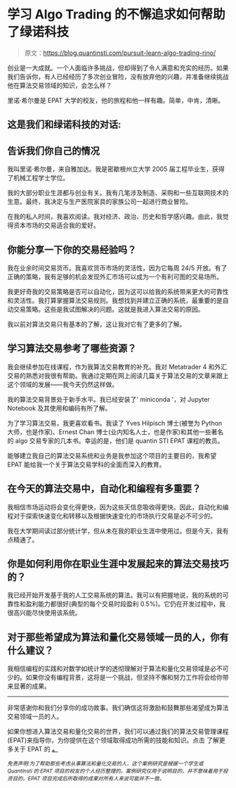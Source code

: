 # 学习 Algo Trading 的不懈追求如何帮助了绿诺科技

> 原文：<https://blog.quantinsti.com/pursuit-learn-algo-trading-rino/>

创业是一大成就。一个人面临许多挑战，但却得到了令人满意和充实的经历。如果我们告诉你，有人已经经历了多次创业冒险，没有放弃他的兴趣，并准备继续挑战他在算法交易领域的知识，会怎么样？

里诺·希尔曼是 EPAT 大学的校友，他的旅程和他一样有趣。简单，中肯，清晰。

## **这是我们和绿诺科技的对话:**

## **告诉我们你自己的情况**

我叫里诺·希尔曼，来自雅加达。我是密歇根州立大学 2005 届工程毕业生，获得了机械工程学士学位。

我的大部分职业生涯都与创业有关。我有几笔涉及制造、采购和一些互联网技术的生意。最终，我决定与生产医院家具的家族公司一起进行商业冒险。

在我的私人时间，我喜欢阅读。我对经济、政治、历史和哲学感兴趣。由此，我觉得资本市场的交易适合我的爱好。

## 你能分享一下你的交易经验吗？

我在业余时间交易货币。我喜欢货币市场的灵活性，因为它每周 24/5 开放。有了正确的策略，我有足够的机会发现外汇市场可以成为一个有利可图的交易场所。

我更好奇我的交易策略是否可以自动化，因为这可以给我的系统带来更大的可靠性和灵活性。我打算掌握算法交易规则。我想找到并建立正确的系统，最重要的是自动交易策略。这些是我试图解决的问题。这就是我进入算法交易的原因。

我以前对算法交易只有基本的了解，这让我对它有了更多的了解。

## **学习算法交易参考了哪些资源？**

我会继续参加在线课程，作为我算法交易教育的补充。我对 Metatrader 4 和外汇交易的熟悉对我很有帮助。我通过定期在网上阅读几篇关于算法交易的文章来跟上这个领域的发展——我今天仍然这样做。

我的算法交易背景处于新手水平。我已经安装了' miniconda '，对 Jupyter Notebook 及其使用和编码有所了解。

为了学习算法交易，我更喜欢看书。我读了 Yves Hilpisch 博士(被誉为 Python 大师，也是作家)、Ernest Chan 博士(业内知名人士，也是作家)和其他一些著名的 algo 交易专家的几本书。幸运的是，他们是 quantin STI EPAT 课程的教员。

能够建立我自己的算法交易系统和业务是我参加这个项目的主要目的，我希望 EPAT 能给我一个关于算法交易学科的全面而深入的教育。

## 在今天的算法交易中，自动化和编程有多重要？

我相信市场运动将会变化得更快，因为这些天信息吸收得更快。因此，自动化和编程对于探索快速变化和转移以及根据快速变化的市场执行交易是必不可少的。

我在大学期间读过部分统计学，但从未在我的职业生涯中使用过。但是今天，我有点精通了。

## 你是如何利用你在职业生涯中发展起来的算法交易技巧的？

我已经开始开发基于我的人工交易系统的算法。我可以有把握地说，我的系统的可靠性和盈利能力都很好(典型的每个交易时段盈利 0.5%)。它仍在开发过程中，我很高兴能尽快使用该系统。

## 对于那些希望成为算法和量化交易领域一员的人，你有什么建议？

我相信编程的实践和对数学如统计学的透彻理解对于算法和量化交易领域是必不可少的。如果你没有编程背景，这将是一个挑战，但坚持不懈和努力工作将会给你带来显著的成果。

* * *

非常感谢你和我们分享你的成功故事。我们确信这将激励和鼓舞那些渴望成为算法交易领域一员的人。

如果你想进入算法交易和量化交易的世界，我们可以通过我们的算法交易管理课程(EPAT)来指导你，为你提供在这个领域取得成功所需的技能和知识。点击 了解更多关于 EPAT 的 **[。](https://www.quantinsti.com/epat)**

*<small>免责声明:为了帮助那些考虑从事算法和量化交易的人，这个案例研究是根据一个学生或 QuantInsti 的 EPAT 项目的校友的个人经历整理的。案例研究仅用于说明目的，并不意味着用于投资目的。EPAT 项目完成后所取得的成果对所有人来说可能并不一致。</small>*